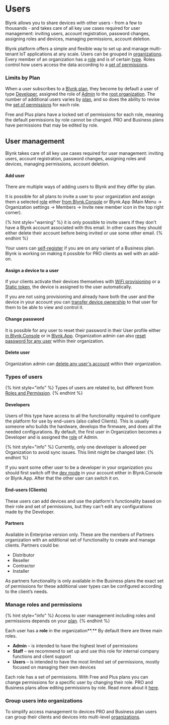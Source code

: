 # Users

Blynk allows you to share devices with other users - from a few to thousands - and takes care of all key use cases required for user management: inviting users, account registration, password changes, assigning roles and devices, managing permissions, account deletion.

Blynk platform offers a simple and flexible way to set up and manage multi-tenant IoT applications at any scale. Users can be grouped in [organizations](../organizations.md). Every member of an organization has a [role](./#manage-roles-and-permissions) and is of certain [type](./#types-of-users). Roles control how users access the data according to a [set of permissions](../../blynk.console/settings/access.md).&#x20;

### Limits by Plan

When a user subscribes to a [Blynk plan](https://blynk.io/pricing), they become by default a user of type [Developer](./#developers),  assigned the role of [Admin](./#roles-and-permissions) to the [root organization](../organizations.md). The number of additional users varies by [plan](https://blynk.io/pricing), and so does the ability to revise the [set of permissions](../../blynk.console/settings/access.md) for each role. &#x20;

Free and Plus plans have a locked set of permissions for each role, meaning the default permissions by role cannot be changed. PRO and Business plans have permissions that may be edited by role.



## User management

Blynk takes care of all key use cases required for user management: inviting users, account registration, password changes, assigning roles and devices, managing permissions, account deletion.

#### Add user&#x20;

There are multiple ways of adding users to Blynk and they differ by plan.

It is possible for all plans to invite a user to your organization and assign them a selected [role](./#manage-roles-and-permissions) either [from Blynk.Console](../../blynk.console/users/#invite-new-user) or Blynk.App (Main Menu -> Organization settings -> Members -> Invite new member icon in the top right corner).

{% hint style="warning" %}
it is only possible to invite users if they don't have a Blynk account associated with this email. In other cases they should either delete their account before being invited or use some other email.
{% endhint %}

Your users can [self-register](../../commercial-use/business-plan-white-label-assets/application-settings/sign-up.md) if you are on any variant of a Business plan. Blynk is working on making it possible for PRO clients as well with an add-on.

#### Assign a device to a user

If your clients activate their devices themselves with [WiFi provisioning](../../commercial-use/deploying-products-with-dynamic-authtokens.md) or a [Static token](../../commercial-use/deploying-products-with-static-authtokens.md), the device is assigned to the user automatically.

If you are not using provisioning and already have both the user and the device in your account you can [transfer device ownership](../../blynk.console/devices/actions-with-devices.md#device-transfer) to that user for them to be able to view and control it.

#### Change password

It is possible for any user to reset their password in their User profile either [in Blynk.Console](../../blynk.console/user-profile.md#reset-password) or in [Blynk.App](../../blynk.apps/profile-management/my-profile.md). Organization admin can also [reset password for any user](../../blynk.console/users/#single-actions-on-users) within their organization.

#### Delete user

Organization admin can [delete any user's account](../../blynk.console/users/#single-actions-on-users) within their organization.



### **Types of users**

{% hint style="info" %}
Types of users are related to, but different from [Roles and Permission](../../blynk.console/settings/access.md).
{% endhint %}

#### **Developers**

Users of this type have access to all the functionality required to configure the platform for use by end-users (also called Clients). This is usually someone who builds the hardware, develops the firmware, and does all the needed configurations.  By default, the first user in Organization becomes a Developer and is assigned the [role](https://docs.blynk.io/en/blynk.console/settings/access#roles-and-permissions) of Admin.

{% hint style="info" %}
Currently, only one developer is allowed per Organization to avoid sync issues. This limit might be changed later.
{% endhint %}

If you want some other user to be a developer in your organization you should first switch off the [dev mode](../../getting-started/developer-mode.md) in your account either in Blynk.Console or Blynk.App. After that the other user can switch it on.

#### **End-users (Clients)**

These users can add devices and use the platform's functionality based on their role and set of permissions, but they can't edit any configurations made by the Developer.

#### **Partners**

Available in Enterprise version only. These are the members of Partners organization with an additional set of functionality to create and manage clients. Partners could be:

* Distributor&#x20;
* Reseller&#x20;
* Contractor&#x20;
* Installer

As partners functionality is only available in the Business plans the exact set of permissions for these additional user types can be configured according to the client’s needs.



### **Manage roles and permissions**

{% hint style="info" %}
Access to user management including roles and permissions depends on your [plan](https://blynk.io/pricing).
{% endhint %}

Each user has a **role** in the organization**.** By default there are three main roles.

* **Admin** – is intended to have the highest level of permissions
* **Staff** – we recommend to set up and use this role for internal company functions and client support
* **Users** – is intended to have the most limited set of permissions, mostly focused on managing their own devices

Each role has a set of permissions. With Free and Plus plans you can change permissions for a specific user by changing their role. PRO and Business plans allow editing permissions by role. Read more about it [here](../../blynk.console/settings/access.md).



### Group users into organizations

To simplify access management to devices PRO and Business plan users can group their clients and devices into multi-level [organizations](../organizations.md).
